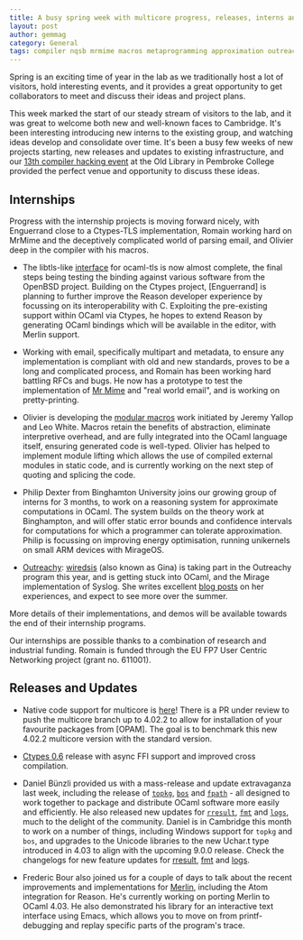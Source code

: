 ```yaml
---
title: A busy spring week with multicore progress, releases, interns and visitors galore
layout: post
author: gemmag
category: General
tags: compiler nqsb mrmime macros metaprogramming approximation outreach multicore ctypes topkg packaging merlin platform
---
```


Spring is an exciting time of year in the lab as we traditionally host a
lot of visitors, hold interesting events, and it provides a great
opportunity to get collaborators to meet and discuss their ideas and
project plans.

This week marked the start of our steady stream of visitors to the lab,
and it was great to welcome both new and well-known faces to Cambridge.
It's been interesting introducing new interns to the existing group, and
watching ideas develop and consolidate over time. It's been a busy few
weeks of new projects starting, new releases and updates to existing
infrastructure, and our [13th compiler hacking
event](http://ocamllabs.github.io/compiler-hacking/2016/05/20/spring-compiler-hacking.html)
at the Old Library in Pembroke College provided the perfect venue and
opportunity to discuss these ideas.

Internships
-----------

Progress with the internship projects is moving forward nicely, with
Enguerrand close to a Ctypes-TLS implementation, Romain working hard on
MrMime and the deceptively complicated world of parsing email, and
Olivier deep in the compiler with his macros.

-   The libtls-like
    [interface](https://github.com/Engil/ocaml-ctypes-inverted-stubs-tls-prototype)
    for ocaml-tls is now almost complete, the final steps being testing
    the binding against various software from the OpenBSD project.
    Building on the Ctypes project, [Enguerrand] is planning to further improve
    the Reason developer experience by focussing on its interoperability
    with C. Exploiting the pre-existing support within OCaml via Ctypes,
    he hopes to extend Reason by generating OCaml bindings which will be
    available in the editor, with Merlin support.

<!-- -->

-   Working with email, specifically multipart and metadata, to ensure
    any implementation is compliant with old and new standards, proves
    to be a long and complicated process, and
    Romain has been working hard battling RFCs and bugs. He now has a prototype to test the implementation of
    [Mr Mime](https://github.com/oklm-wsh/MrMime) and "real world
    email", and is working on pretty-printing.

<!-- -->

-   Olivier is developing the [modular
    macros](https://www.cl.cam.ac.uk/~jdy22/papers/modular-macros.pdf)
    work initiated by Jeremy Yallop and Leo White. Macros retain the
    benefits of abstraction, eliminate interpretive overhead, and are
    fully integrated into the OCaml language itself, ensuring generated
    code is well-typed. Olivier has helped to implement module lifting
    which allows the use of compiled external modules in static code,
    and is currently working on the next step of quoting and splicing
    the code.

<!-- -->

-   Philip Dexter from Binghamton University joins our growing group of interns for 3 months, to work on a
    reasoning system for approximate computations in OCaml. The system
    builds on the theory work at Binghampton, and will offer static
    error bounds and confidence intervals for computations for which a
    programmer can tolerate approximation. Philip is focussing on
    improving energy optimisation, running unikernels on small ARM
    devices with MirageOS.

<!-- -->

-   [Outreachy](https://www.gnome.org/outreachy/):
    [wiredsis](https://twitter.com/wiredsis) (also known as Gina) is
    taking part in the Outreachy program this year, and is getting stuck
    into OCaml, and the Mirage implementation of Syslog. She writes
    excellent [blog
    posts](http://www.gina.codes/ocaml/2016/06/06/syslog-a-tale-of-specifications.html)
    on her experiences, and expect to see more over the summer.

More details of their implementations, and demos will be available
towards the end of their internship programs.

Our internships are possible thanks to a combination of research
and industrial funding. Romain is funded through the EU FP7 User Centric
Networking project (grant no. 611001).

Releases and Updates
--------------------

-   Native code support for multicore is
    [here](https://github.com/ocamllabs/ocaml-multicore/commit/fc366191ff17fffa24aac34fad64c398d462af6d)!
    There is a PR under review to push the multicore branch up to 4.02.2
    to allow for installation of your favourite packages from
    [OPAM]. The goal is to benchmark this new 4.02.2
    multicore version with the standard version.

<!-- -->

-   [Ctypes 0.6](https://github.com/ocamllabs/ocaml-ctypes/blob/master/CHANGES.md) release with
    async FFI support and improved cross compilation.

<!-- -->

-   Daniel Bünzli provided us with a mass-release and update extravaganza last week, including the
    release of [`topkg`](https://github.com/dbuenzli/topkg),
    [`bos`](https://github.com/dbuenzli/bos) and
    [`fpath`](https://github.com/dbuenzli/fpath) - all designed to work
    together to package and distribute OCaml software more easily and
    efficiently. He also released new updates for
    [`rresult`](https://github.com/dbuenzli/rresult),
    [`fmt`](https://github.com/dbuenzli/fmt/tree/v0.8.0) and
    [`logs`](https://github.com/dbuenzli/logs), much to the delight of
    the community. Daniel is in Cambridge this month to work on a number
    of things, including Windows support for `topkg` and `bos`, and
    upgrades to the Unicode libraries to the new Uchar.t type introduced
    in 4.03 to align with the upcoming 9.0.0 release. Check the
    changelogs for new feature updates for
    [rresult](https://github.com/dbuenzli/rresult/blob/v0.4.0/CHANGES.md),
    [fmt](https://github.com/dbuenzli/fmt/blob/v0.8.0/CHANGES.md) and
    [logs](https://github.com/dbuenzli/logs/blob/v0.6.0/CHANGES.md).

<!-- -->

-   Frederic Bour also joined us for a couple of days to talk about the recent improvements and
    implementations for [Merlin](https://github.com/ocaml/merlin), including the Atom
    integration for Reason. He's currently working
    on porting Merlin to OCaml 4.03. He also demonstrated his library
    for an interactive text interface using Emacs, which allows you to
    move on from printf-debugging and replay specific parts of the
    program's trace.
